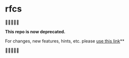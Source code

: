# rfcs

🛑🛑🛑🛑🛑

**This repo is now deprecated.**

For changes, new features, hints, etc. please [use this link](https://github.com/webhintio/hint/issues/new/choose)**

🛑🛑🛑🛑🛑
